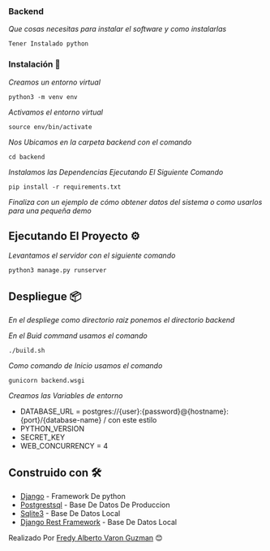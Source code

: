 ### Backend 

_Que cosas necesitas para instalar el software y como instalarlas_

```
Tener Instalado python
```

### Instalación 🔧
_Creamos un entorno virtual_

```
python3 -m venv env
```
_Activamos el entorno virtual_
```
source env/bin/activate
```
_Nos Ubicamos en la carpeta backend con el comando_

```
cd backend
```
_Instalamos las Dependencias Ejecutando El Siguiente Comando_

```
pip install -r requirements.txt
```
_Finaliza con un ejemplo de cómo obtener datos del sistema o como usarlos para una pequeña demo_

## Ejecutando El Proyecto ⚙️

_Levantamos el servidor con el siguiente comando_

```
python3 manage.py runserver
```

## Despliegue 📦

_En el despliege como directorio raiz ponemos el directorio backend_

_En el Buid command usamos el comando_
```
./build.sh
```

_Como comando de Inicio usamos el comando_
```
gunicorn backend.wsgi
```

_Creamos las Variables de entorno_

- DATABASE_URL = postgres://{user}:{password}@{hostname}:{port}/{database-name} / con este estilo
- PYTHON_VERSION
- SECRET_KEY
- WEB_CONCURRENCY = 4



## Construido con 🛠️


* [Django](https://www.djangoproject.com/) - Framework De python
* [Postgrestsql](https://www.postgresql.org/) - Base De Datos De Produccion
* [Sqlite3](https://www.sqlite.org/index.html) - Base De Datos Local
* [Django Rest Framework](https://www.django-rest-framework.org/) - Base De Datos Local

Realizado Por [Fredy Alberto Varon Guzman](https://github.com/fredyvaron) 😊